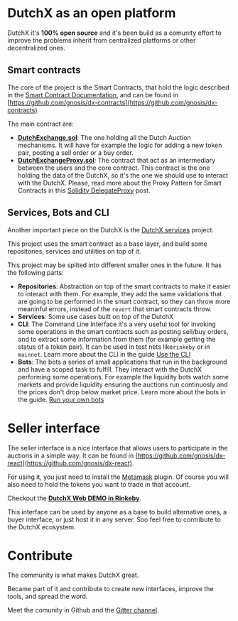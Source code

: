# DutchX as an open platform
DutchX it's **100% open source** and it's been build as a comunity effort to improve
the problems inherit from centralized platforms or other decentralized ones.

## Smart contracts
The core of the project is the Smart Contracts, that hold the logic described in
the [Smart Contract Documentation](./smart-contract-documentation.html), and 
can be found in [https://github.com/gnosis/dx-contracts](https://github.com/gnosis/dx-contracts)

The main contract are:
* [**DutchExchange.sol**](https://github.com/gnosis/dx-contracts/blob/master/contracts/DutchExchange.sol): 
The one holding all the Dutch Auction mechanisms. It will have for example the
logic for adding a new token pair, posting a sell order or a buy order.
* [**DutchExchangeProxy.sol**](https://github.com/gnosis/dx-contracts/blob/master/contracts/DutchExchangeProxy.sol):
The contract that act as an intermediary between the users and the core contract.
This contract is the one holding the data of the DutchX, so it's the one we should
use to interact with the DutchX. Please, read more about the Proxy Pattern for 
Smart Contracts in this <a href="https://blog.gnosis.pm/solidity-delegateproxy-contracts-e09957d0f201" target="_blank">Solidity DelegateProxy</a> post.

## Services, Bots and CLI
Another important piece on the DutchX is the [DutchX services](https://github.com/gnosis/dx-services) project.

This project uses the smart contract as a base layer, and build some
 repositories, services and utilities on top of it.

This project may be splited into different smaller ones in the future.
It has the following parts:
* **Repositories**: Abstraction on top of the smart contracts to make it easier
to interact with them. For example, they add the same validations that are going
to be performed in the smart contract, so they can throw more meaninful errors,
instead of the `revert` that smart contracts throw.
* **Services**: Some use cases built on top of the DutchX
* **CLI**: The Command Line Interface it's a very useful tool for invoking some
operations in the smart contracts such as posting sell/buy orders, and to 
extract some information from them (for example getting the status of a token 
pair).
It can be used in test nets like`rinkeby` or in `mainnet`.
Learn more about the CLI in the guide [Use the CLI](./use-the-cli.html)
* **Bots**: The bots a series of small applications that run in the background 
and have a scoped task to fulfill. They interact with the DutchX performing some
operations. For example the liquidity bots watch some markets and provide 
liquidity ensuring the auctions run continuosly and the prices don't drop below
market price. Learn more about the bots in the guide.
[Run your own bots](./run-your-own-bots.html)

# Seller interface
The seller interface is a nice interface that allows users to participate in the
auctions in a simple way. It can be found in [https://github.com/gnosis/dx-react](https://github.com/gnosis/dx-react).

For using it, you just need to install the [Metamask](https://metamask.io/) 
plugin. Of course you will also need to hold the tokens you want to trade in 
that account.

Checkout the [**DutchX Web DEMO in Rinkeby**](https://dutchx-rinkeby.d.exchange/).

This interface can be used by anyone as a base to build alternative ones, a 
buyer interface, or just host it in any server. Soo feel free to contribute to 
the DutchX ecosystem.

# Contribute
The community is what makes DutchX great. 

Became part of it and contribute to create new interfaces, improve the tools, 
and spread the word.

Meet the comunity in Github and the [Gitter channel](https://gitter.im/gnosis/DutchX).